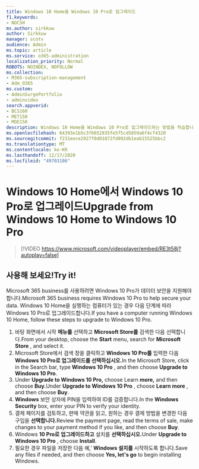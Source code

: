 ```yaml
---
title: Windows 10 Home을 Windows 10 Pro로 업그레이드
f1.keywords:
- NOCSH
ms.author: sirkkuw
author: Sirkkuw
manager: scotv
audience: Admin
ms.topic: article
ms.service: o365-administration
localization_priority: Normal
ROBOTS: NOINDEX, NOFOLLOW
ms.collection:
- M365-subscription-management
- Adm_O365
ms.custom:
- AdminSurgePortfolio
- adminvideo
search.appverid:
- BCS160
- MET150
- MOE150
description: Windows 10 Home을 Windows 10 Pro로 업그레이드하는 방법을 학습합니다.
ms.openlocfilehash: 64393e1b5c3f6652835fe5f5cd5859a6f4cf4320
ms.sourcegitcommit: f231eece2927f0d01072fd092db1eab15525bbc2
ms.translationtype: MT
ms.contentlocale: ko-KR
ms.lasthandoff: 12/17/2020
ms.locfileid: "49703106"
---
```

# <a name="upgrade-from-windows-10-home-to-windows-10-pro"></a><span data-ttu-id="c3558-103">Windows 10 Home에서 Windows 10 Pro로 업그레이드</span><span class="sxs-lookup"><span data-stu-id="c3558-103">Upgrade from Windows 10 Home to Windows 10 Pro</span></span>

> [!VIDEO https://www.microsoft.com/videoplayer/embed/RE3t58j?autoplay=false]

## <a name="try-it"></a><span data-ttu-id="c3558-104">사용해 보세요!</span><span class="sxs-lookup"><span data-stu-id="c3558-104">Try it!</span></span>

<span data-ttu-id="c3558-105">Microsoft 365 business를 사용하려면 Windows 10 Pro가 데이터 보안을 지원해야 합니다.</span><span class="sxs-lookup"><span data-stu-id="c3558-105">Microsoft 365 business requires Windows 10 Pro to help secure your data.</span></span> <span data-ttu-id="c3558-106">Windows 10 Home을 실행하는 컴퓨터가 있는 경우 다음 단계에 따라 Windows 10 Pro로 업그레이드합니다.</span><span class="sxs-lookup"><span data-stu-id="c3558-106">If you have a computer running Windows 10 Home, follow these steps to upgrade to Windows 10 Pro.</span></span>

1. <span data-ttu-id="c3558-107">바탕 화면에서 시작  **메뉴를**  선택하고  **Microsoft Store를** 검색한 다음 선택합니다.</span><span class="sxs-lookup"><span data-stu-id="c3558-107">From your desktop, choose the  **Start**  menu, search for  **Microsoft Store** , and select it.</span></span>
2. <span data-ttu-id="c3558-108">Microsoft Store에서 검색 창을 클릭하고 **Windows 10 Pro를** 입력한 다음 **Windows 10 Pro로 업그레이드를 선택하십시오.**</span><span class="sxs-lookup"><span data-stu-id="c3558-108">In the Microsoft Store, click in the Search bar, type  **Windows 10 Pro** , and then choose  **Upgrade to Windows 10 Pro**.</span></span>
3. <span data-ttu-id="c3558-109">Under **Upgrade to Windows 10 Pro,** choose Learn **more,** and then choose **Buy.**</span><span class="sxs-lookup"><span data-stu-id="c3558-109">Under  **Upgrade to Windows 10 Pro** , choose  **Learn more** , and then choose  **Buy**.</span></span>
4. <span data-ttu-id="c3558-110">**Windows** 보안 상자에 PIN을 입력하여 ID를 검증합니다.</span><span class="sxs-lookup"><span data-stu-id="c3558-110">In the  **Windows Security**  box, enter your PIN to verify your identity.</span></span>
5. <span data-ttu-id="c3558-111">결제 페이지를 검토하고, 판매 약관을 읽고, 원하는 경우 결제 방법을 변경한 다음 구입을 **선택합니다.**</span><span class="sxs-lookup"><span data-stu-id="c3558-111">Review the payment page, read the terms of sale, make changes to your payment method if you like, and then choose  **Buy**.</span></span>
6. <span data-ttu-id="c3558-112">Windows **10 Pro로 업그레이드하고** 설치를 **선택하십시오.**</span><span class="sxs-lookup"><span data-stu-id="c3558-112">Under  **Upgrade to Windows 10 Pro** , choose  **Install**.</span></span>
7. <span data-ttu-id="c3558-113">필요한 경우 파일을 저장한 다음 예,&#39; **Windows 설치를**  시작하도록 합니다.</span><span class="sxs-lookup"><span data-stu-id="c3558-113">Save any files if needed, and then choose  **Yes, let&#39;s go**  to begin installing Windows.</span></span>